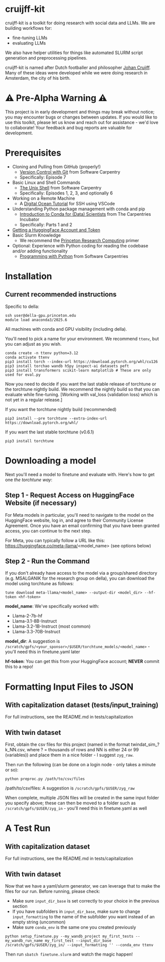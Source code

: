 # cruijff-kit

cruijff-kit is a toolkit for doing research with social data and LLMs. We are building workflows for:

- fine-tuning LLMs
- evaluating LLMs

We also have helper utilities for things like automated SLURM script generation and preprocessing pipelines.

cruijff-kit is named after Dutch footballer and philosopher [Johan Cruijff](https://en.wikipedia.org/wiki/Johan_Cruyff). Many of these ideas were developed while we were doing research in Amsterdam, the city of his birth.

# ⚠️ Pre-Alpha Warning ⚠️

This project is in early development and things may break without notice; you may encounter bugs or changes between updates. If you would like to use this toolkit, please let us know and reach out for assistance - we'd love to collaborate! Your feedback and bug reports are valuable for development.

# Prerequisites

- Cloning and Pulling from GitHub (properly!)
  - [Version Control with Git](https://swcarpentry.github.io/git-novice/) from Software Carpentry
  - Specifically: Episode 7
- Basic Linux and Shell Commands
  - [The Unix Shell](https://swcarpentry.github.io/shell-novice/) from Software Carpentry
  - Specifically: Episodes 1, 2, 3, and optionally 6
- Working on a Remote Machine
  - A [Digital Ocean Tutorial](https://www.digitalocean.com/community/tutorials/how-to-use-visual-studio-code-for-remote-development-via-the-remote-ssh-plugin) for SSH using VSCode
- Understanding Python package management with conda and pip
  - [Introduction to Conda for (Data) Scientists](https://carpentries-incubator.github.io/introduction-to-conda-for-data-scientists/) from The Carpentries Incubator
  - Specifically: Parts 1 and 2
- [Getting a HuggingFace Account and Token](https://huggingface.co/docs/hub/en/security-tokens)
- Basic Slurm Knowledge
  - We recommend the [Princeton Research Computing](https://researchcomputing.princeton.edu/support/knowledge-base/slurm) primer
- Optional: Experience with Python coding for reading the codebase and/or adding functionality
  - [Programming with Python](https://swcarpentry.github.io/python-novice-inflammation/) from Software Carpentries

# Installation

## Current recommended instructions

Specific to della:
```
ssh user@della-gpu.princeton.edu
module load anaconda3/2025.6 
```

All machines with conda and GPU visibility (including della).  

You'll need to pick a name for your environment.  We recommend `ttenv`, but you can adjust as you wish.

```
conda create -n ttenv python=3.12
conda activate ttenv
pip3 install torch --index-url https://download.pytorch.org/whl/cu126
pip3 install torchao wandb h5py inspect-ai datasets peft
pip3 install transformers scikit-learn matplotlib # These are only used for eval.py
```

Now you need to decide if you want the last stable release of torchtune or the torchtune nightly build. We recommend the nightly build so that you can evaluate while fine-tuning. [Working with val_loss (validation loss) which is not yet in a regular release.]

If you want the torchtune nightly build (recommended)
```
pip3 install --pre torchtune --extra-index-url https://download.pytorch.org/whl/
```

If you want the last stable torchtune (v0.6.1)
```
pip3 install torchtune
```

# Downloading a model

Next you'll need a model to finetune and evaluate with. Here's how to get one *the torchtune way*:

## Step 1 - Request Access on HuggingFace Website (if necessary)

For Meta models in particular, you'll need to navigate to the model on the HuggingFace website, log in, and agree to their Community License Agreement. Once you have an email confirming that you have been granted access, you can continue to the next step.

For Meta, you can typically follow a URL like this: https://huggingface.co/meta-llama/<model_name> (see options below)

## Step 2 - Run the Command

If you don't already have access to the model via a group/shared directory (e.g. MSALGANIK for the research group on della), you can download the model using torchtune as follows:

```
tune download meta-llama/<model_name> --output-dir <model_dir> --hf-token <hf-token>
```
**model_name**: We've specifically worked with:
* Llama-2-7b-hf
* Llama-3.1-8B-Instruct
* Llama-3.2-1B-Instruct (most common)
* Llama-3.3-70B-Instruct

**model_dir**: A suggestion is `/scratch/gpfs/<your_sponsor>/$USER/torchtune_models/<model_name>` - you'll need this in finetune.yaml later

**hf-token**: You can get this from your HuggingFace account; **NEVER** commit this to a repo!

# Formatting Input Files to JSON

## With capitalization dataset (tests/input_training)

For full instructions, see the README.md in tests/capitalization

## With twin dataset

First, obtain the csv files for this project (named in the format twindat_sim_?k_NN.csv, where ? = thousands of rows and NN is either 24 or 99 (variables)) and place them in a nice folder - I suggest `zyg_raw`.

Then run the following (can be done on a login node - only takes a minute or so):

```
python preproc.py /path/to/csv/files
```

/path/to/csv/files: A suggestion is `/scratch/gpfs/$USER/zyg_raw`

When complete, multiple JSON files will be created in the same input folder you specify above; these can then be moved to a folder such as `/scratch/gpfs/$USER/zyg_in` - you'll need this in finetune.yaml as well

# A Test Run

## With capitalization dataset

For full instructions, see the README.md in tests/capitalization

## With twin dataset

Now that we have a yaml/slurm generator, we can leverage that to make the files for our run. Before running, please check:

* Make sure `input_dir_base` is set correctly to your choice in the previous section
* If you have subfolders in `input_dir_base`, make sure to change `input_formatting` to the name of the subfolder you want instead of an empty string (uncommon)
* Make sure `conda_env` is the same one you created previously

```
python setup_finetune.py --my_wandb_project my_first_tests --my_wandb_run_name my_first_test --input_dir_base /scratch/gpfs/$USER/zyg_in/ --input_formatting '' --conda_env ttenv
```

Then run `sbatch finetune.slurm` and watch the magic happen!


